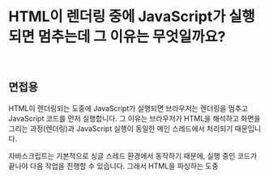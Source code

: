 # HTML이 렌더링 중에 JavaScript가 실행되면 멈추는데 그 이유는 무엇일까요?

<br/>

## 면접용

HTML이 렌더링되는 도중에 JavaScript가 실행되면 브라우저는 렌더링을 멈추고 JavaScript 코드를 먼저 실행합니다. 그 이유는 브라우저가 HTML을 해석하고 화면을 그리는 과정(렌더링)과 JavaScript 실행이 동일한 메인 스레드에서 처리되기 때문입니다.

자바스크립트는 기본적으로 싱글 스레드 환경에서 동작하기 때문에, 실행 중인 코드가 끝나야 다음 작업을 진행할 수 있습니다. 그래서 HTML을 파싱하는 도중 <script> 태그를 만나면, 브라우저는 먼저 해당 JavaScript를 실행하고, 실행이 끝난 후에야 다시 HTML 파싱을 이어갑니다.

이 때문에 스크립트 실행이 오래 걸리면 화면 렌더링이 지연될 수 있습니다. 이를 방지하기 위해 defer 또는 async 속성을 사용하면 브라우저가 HTML을 계속 파싱하면서 JavaScript를 비동기적으로 실행할 수 있습니다.

<br/>

<hr/>
<br/>

## 개념 설명

### **JavaScript 실행과 HTML 파싱의 관계**

브라우저는 기본적으로 **싱글 스레드(Single Thread)**에서 동작합니다. 즉, 한 번에 하나의 작업만 실행할 수 있습니다. 이 때문에 HTML을 파싱하는 작업과 JavaScript를 실행하는 작업이 같은 메인 스레드에서 처리됩니다.

브라우저가 HTML을 읽는 도중 `<script>` 태그를 만나면, **HTML 파싱을 멈추고 해당 JavaScript를 먼저 다운받고 실행합니다.** JavaScript 실행이 완료된 후에야 다시 HTML을 해석하고 화면을 렌더링할 수 있습니다. 이 과정에서 JavaScript 실행 시간이 길어지면 렌더링이 지연될 수 있으며, 사용자가 빈 화면을 보게 되는 경우도 발생할 수 있습니다.

이런 브라우저의 동작 방식은 두 가지 중요한 이슈를 만듭니다.

1. 스크립트에서는 스크립트 아래에 있는 DOM 요소에 접근할 수 없습니다. 따라서 DOM 요소에 핸들러를 추가하는 것과 같은 여러 행위가 불가능해집니다.
    
    ```html
    <!DOCTYPE html>
    <html lang="ko">
    <head>
        <title>DOM 접근 문제</title>
        <script>
            document.getElementById("myButton").addEventListener("click", function() {
                alert("버튼 클릭됨!");
            });
        </script>
    </head>
    <body>
    		<!<script>가 실행될 때 아직 <button> 요소가 생성되지 않았기 때문에 오류 발생>
        <button id="myButton">클릭하세요</button>
    </body>
    </html>
    ```
    
2. 페이지 위쪽에 용량이 큰 스크립트가 있는 경우 스크립트가 페이지를 ‘막아버립니다’. 페이지에 접속하는 사용자들은 스크립트를 다운받고 실행할 때까지 스크립트 아래쪽 페이지를 볼 수 없게 됩니다.

### **해결 방법**

이러한 문제를 방지하기 위해 `<script>` 태그에 `async` 또는 `defer` 속성을 추가하면 JavaScript가 HTML 파싱을 막지 않도록 조정할 수 있습니다. Javascript 다운은 네트워크 스레드가 실행하기 때문에 병렬로 다운받을 수 있습니다. 기존에는 script.js를 만나면 다운받고 실행해서 다운받을 js 용량이 크거나 하면 성능 저하가 있을 수 있었는데, async, defer는 script.js를 병렬로 다운받아 문제를 해결합니다.

- **`async`**
    
    JavaScript 파일을 HTML과 **병렬로 다운로드**한 후, 다운로드가 완료되는 즉시 실행합니다. 하지만 실행 순서는 보장되지 않으므로, 스크립트 간의 의존성이 있을 경우에는 주의해야 합니다.
    
    ```jsx
    <!DOCTYPE html>
    <html lang="ko">
    <head>
        <meta charset="UTF-8">
        <title>JavaScript 실행 테스트</title>
        <script src="script.js" async></script> <!-- HTML과 병렬로 다운로드, 다운로드 후 즉시 실행 -->
    </head>
    <body>
        <h1>안녕하세요</h1>
        <p>이 문장은 script 실행과 관계없이 렌더링될 수 있습니다.</p>
    </body>
    </html>
    
    ```
    
- **`defer`**
    
    JavaScript 파일을 HTML과 **병렬로 다운로드**하면서도, HTML 파싱이 **완전히 끝난 후** 실행됩니다. 따라서 DOM을 조작하는 코드가 있을 때 적합하며, 여러 개의 `defer` 스크립트는 **작성된 순서대로 실행됩니다.**
    
    ```html
    <!DOCTYPE html>
    <html lang="ko">
    <head>
        <meta charset="UTF-8">
        <title>JavaScript 실행 테스트</title>
        <script src="script.js" defer></script> <!-- HTML과 병렬로 다운로드, HTML 파싱 후 실행 -->
    </head>
    <body>
        <h1>안녕하세요</h1>
        <p>이 문장은 script 실행 전에 이미 렌더링될 수 있습니다.</p>
    </body>
    </html>
    
    ```
    

- **`DOMContentLoaded`** 이벤트
    
    `defer` 속성과 유사한 방식으로, **HTML이 완전히 파싱된 후 JavaScript를 실행**하고 싶다면 `DOMContentLoaded`이벤트를 사용할 수도 있습니다.
    
    HTML이 모두 로드되고, `defer` 스크립트까지 실행된 후 `DOMContentLoaded` 이벤트가 발생합니다.
    
    ```html
    <!DOCTYPE html>
    <html lang="ko">
    <head>
        <meta charset="UTF-8">
        <title>JavaScript 실행 테스트</title>
    </head>
    <body>
        <h1>안녕하세요</h1>
        <script>
            document.addEventListener("DOMContentLoaded", function() {
                document.getElementById("myButton").addEventListener("click", function() {
                    alert("버튼 클릭됨!");
                });
            });
        </script>
        
        <button id="myButton">클릭하세요</button>
    </body>
    </html>
    ```